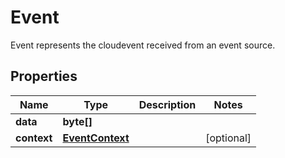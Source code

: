 

# Event

Event represents the cloudevent received from an event source.
## Properties

Name | Type | Description | Notes
------------ | ------------- | ------------- | -------------
**data** | **byte[]** |  | 
**context** | [**EventContext**](EventContext.md) |  |  [optional]



